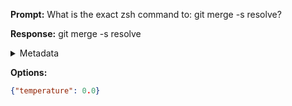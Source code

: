 **Prompt:**
What is the exact zsh command to: git merge -s resolve?


**Response:**
git merge -s resolve

<details><summary>Metadata</summary>

- Duration: 835 ms
- Datetime: 2023-08-24T10:37:35.348399
- Model: gpt-3.5-turbo-0613

</details>

**Options:**
```json
{"temperature": 0.0}
```

